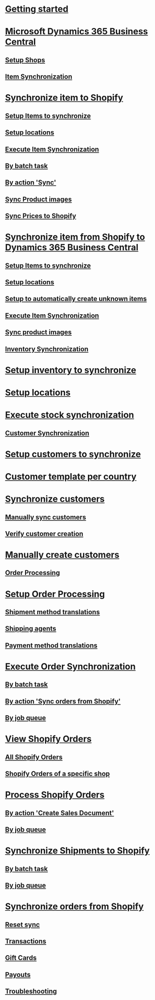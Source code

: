 # [Getting started](getting-started.md)
# [Microsoft Dynamics 365 Business Central](microsoft-dynamics-365-business-central.md)
## [Setup Shops](microsoft-dynamics-365-business-central.md#setup-shops)
## [Item Synchronization](microsoft-dynamics-365-business-central.md#item-synchronization)
# [Synchronize item to Shopify](synchronize-item-to-shopify.md)
## [Setup Items to synchronize](synchronize-item-to-shopify.md#setup-items-to-synchronize)
## [Setup locations](synchronize-item-to-shopify.md#setup-locations)
## [Execute Item Synchronization](synchronize-item-to-shopify.md#execute-item-synchronization)
## [By batch task](synchronize-item-to-shopify.md#by-batch-task)
## [By action 'Sync'](synchronize-item-to-shopify.md#by-action-sync)
## [Sync Product images](synchronize-item-to-shopify.md#sync-product-images)
## [Sync Prices to Shopify](synchronize-item-to-shopify.md#sync-prices-to-shopify)
# [Synchronize item from Shopify to Dynamics 365 Business Central](synchronize-item-from-shopify-to-dynamics-365-business-central.md)
## [Setup Items to synchronize](synchronize-item-from-shopify-to-dynamics-365-business-central.md#setup-items-to-synchronize)
## [Setup locations](synchronize-item-from-shopify-to-dynamics-365-business-central.md#setup-locations)
## [Setup to automatically create unknown items](synchronize-item-from-shopify-to-dynamics-365-business-central.md#setup-to-automatically-create-unknown-items)
## [Execute Item Synchronization](synchronize-item-from-shopify-to-dynamics-365-business-central.md#execute-item-synchronization)
## [Sync product images](synchronize-item-from-shopify-to-dynamics-365-business-central.md#sync-product-images)
## [Inventory Synchronization](synchronize-item-from-shopify-to-dynamics-365-business-central.md#inventory-synchronization)
# [Setup inventory to synchronize](setup-inventory-to-synchronize.md)
# [Setup locations](setup-locations.md)
# [Execute stock synchronization](execute-stock-synchronization.md)
## [Customer Synchronization](execute-stock-synchronization.md#customer-synchronization)
# [Setup customers to synchronize](setup-customers-to-synchronize.md)
# [Customer template per country](customer-template-per-country.md)
# [Synchronize customers](synchronize-customers.md)
## [Manually sync customers](synchronize-customers.md#manually-sync-customers)
## [Verify customer creation](synchronize-customers.md#verify-customer-creation)
# [Manually create customers](manually-create-customers.md)
## [Order Processing](manually-create-customers.md#order-processing)
# [Setup Order Processing](setup-order-processing.md)
## [Shipment method translations](setup-order-processing.md#shipment-method-translations)
## [Shipping agents](setup-order-processing.md#shipping-agents)
## [Payment method translations](setup-order-processing.md#payment-method-translations)
# [Execute Order Synchronization](execute-order-synchronization.md)
## [By batch task](execute-order-synchronization.md#by-batch-task)
## [By action 'Sync orders from Shopify'](execute-order-synchronization.md#by-action-sync-orders-from-shopify)
## [By job queue](execute-order-synchronization.md#by-job-queue)
# [View Shopify Orders](view-shopify-orders.md)
## [All Shopify Orders](view-shopify-orders.md#all-shopify-orders)
## [Shopify Orders of a specific shop](view-shopify-orders.md#shopify-orders-of-a-specific-shop)
# [Process Shopify Orders](process-shopify-orders.md)
## [By action 'Create Sales Document'](process-shopify-orders.md#by-action-create-sales-document)
## [By job queue](process-shopify-orders.md#by-job-queue)
# [Synchronize Shipments to Shopify](synchronize-shipments-to-shopify.md)
## [By batch task](synchronize-shipments-to-shopify.md#by-batch-task)
## [By job queue](synchronize-shipments-to-shopify.md#by-job-queue)
# [Synchronize orders from Shopify](synchronize-orders-from-shopify.md)
## [Reset sync](synchronize-orders-from-shopify.md#reset-sync)
## [Transactions](synchronize-orders-from-shopify.md#transactions)
## [Gift Cards](synchronize-orders-from-shopify.md#gift-cards)
## [Payouts](synchronize-orders-from-shopify.md#payouts)
## [Troubleshooting](synchronize-orders-from-shopify.md#troubleshooting)
